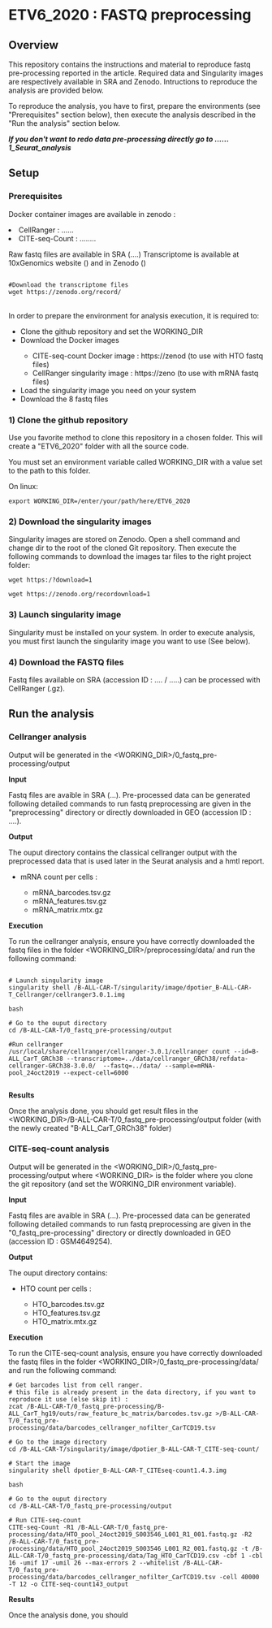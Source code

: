 # ETV6_2020 : FASTQ preprocessing

## Overview

This repository contains the instructions and material to reproduce fastq pre-processing reported in the article. 
Required data and Singularity images are respectively available in SRA and Zenodo. 
Intructions to reproduce the analysis are provided below.

To reproduce the analysis, you have to first, prepare the environments (see "Prerequisites" section below), then execute the analysis described in the "Run the analysis" section below.

<i><b>If you don't want to redo data pre-processing directly go to ...... 1_Seurat_analysis</b></i>

## Setup

### Prerequisites

Docker container images are available in zenodo : 
<li>CellRanger : ...... </li>
<li>CITE-seq-Count : ........ </li>

Raw fastq files are available in SRA (....) 
Transcriptome is available at 10xGenomics website () and in Zenodo ()

<pre><code>
#Download the transcriptome files
wget https://zenodo.org/record/
</pre></code>

<br>
In order to prepare the environment for analysis execution, it is required to:

<ul>
	<li> Clone the github repository and set the WORKING_DIR </li> 
	<li> Download the Docker images</li> 
		<ul>
			<li>CITE-seq-count Docker image : https://zenod (to use with HTO fastq files)</li> 
			<li>CellRanger singularity image : https://zeno (to use with mRNA fastq files)</li> 
		</ul>
	<li> Load the singularity image you need on your system</li> 
	<li> Download the 8 fastq files</li> 
</ul>

<h3>1) Clone the github repository</h3>
Use you favorite method to clone this repository in a chosen folder. This will create a "ETV6_2020" folder with all the source code. 

You must set an environment variable called WORKING_DIR with a value set to the path to this folder.

On linux:
<pre><code>export WORKING_DIR=/enter/your/path/here/ETV6_2020</pre></code>

<h3>2) Download the singularity images</h3>
Singularity images are stored on Zenodo. Open a shell command and change dir to the root of the cloned Git repository. Then execute the following commands to download the images tar files to the right project folder:

<pre><code>wget https:/?download=1 

wget https://zenodo.org/recordownload=1 </pre></code>


<h3>3) Launch singularity image</h3>
Singularity must be installed on your system.
In order to execute analysis, you must first launch the singularity image you want to use (See below). 



<h3>4) Download the FASTQ files </h3>
Fastq files available on SRA (accession ID : .... / .....) can be processed with CellRanger (.gz).

## Run the analysis 
 
### Cellranger analysis

Output will be generated in the <WORKING_DIR>/0_fastq_pre-processing/output

<b>Input</b>

Fastq files are avaible in SRA (...).
Pre-processed data can be generated following detailed commands to run fastq preprocessing are given in the "preprocessing" directory or directly downloaded in GEO (accession ID : ....).

<b>Output</b>

The ouput directory contains the classical cellranger output with the preprocessed data that is used later in the Seurat analysis and a hmtl report.
<ul>
    <li>mRNA count per cells : </li>
    <ul>
    <li>mRNA_barcodes.tsv.gz</li>
    <li>mRNA_features.tsv.gz</li>
    <li>mRNA_matrix.mtx.gz</li>
    </ul>
</ul>

<b>Execution</b>

To run the cellranger analysis, ensure you have correctly downloaded the fastq files in the folder <WORKING_DIR>/preprocessing/data/ and run the following command:

<pre><code>
# Launch singularity image
singularity shell <WORKING_DIR>/B-ALL-CAR-T/singularity/image/dpotier_B-ALL-CAR-T_Cellranger/cellranger3.0.1.img

bash

# Go to the ouput directory
cd <WORKING_DIR>/B-ALL-CAR-T/0_fastq_pre-processing/output

#Run cellranger
/usr/local/share/cellranger/cellranger-3.0.1/cellranger count --id=B-ALL_CarT_GRCh38 --transcriptome=../data/cellranger_GRCh38/refdata-cellranger-GRCh38-3.0.0/  --fastq=../data/ --sample=mRNA-pool_24oct2019 --expect-cell=6000

</pre></code>

<b>Results</b>

Once the analysis done, you should get result files in the <WORKING_DIR>/B-ALL-CAR-T/0_fastq_pre-processing/output folder  (with the newly created "B-ALL_CarT_GRCh38" folder)



### CITE-seq-count analysis

Output will be generated in the <WORKING_DIR>/0_fastq_pre-processing/output where <WORKING_DIR> is the folder where you clone the git repository (and set the WORKING_DIR environment variable).

<b>Input</b>

Fastq files are avaible in SRA (...).
Pre-processed data can be generated following detailed commands to run fastq preprocessing are given in the "0_fastq_pre-processing" directory or directly downloaded in GEO (accession ID : GSM4649254). 


<b>Output</b>

The ouput directory contains:
<ul>
	<li>HTO count per cells :</li> 
	<ul>
		<li>HTO_barcodes.tsv.gz</li>
		<li>HTO_features.tsv.gz</li>
		<li>HTO_matrix.mtx.gz</li>
	</ul>
</ul>

<b>Execution</b>

To run the CITE-seq-count analysis, ensure you have correctly downloaded the fastq files in the folder <WORKING_DIR>/0_fastq_pre-processing/data/ and run the following command:

<pre><code># Get barcodes list from cell ranger. 
# this file is already present in the data directory, if you want to reproduce it use (else skip it) :
zcat <WORKING_DIR>/B-ALL-CAR-T/0_fastq_pre-processing/B-ALL_CarT_hg19/outs/raw_feature_bc_matrix/barcodes.tsv.gz ><WORKING_DIR>/B-ALL-CAR-T/0_fastq_pre-processing/data/barcodes_cellranger_nofilter_CarTCD19.tsv

# Go to the image directory 
cd <WORKING_DIR>/B-ALL-CAR-T/singularity/image/dpotier_B-ALL-CAR-T_CITE-seq-count/

# Start the image
singularity shell dpotier_B-ALL-CAR-T_CITEseq-count1.4.3.img

bash

# Go to the ouput directory
cd <WORKING_DIR>/B-ALL-CAR-T/0_fastq_pre-processing/output

# Run CITE-seq-count
CITE-seq-Count -R1 <WORKING_DIR>/B-ALL-CAR-T/0_fastq_pre-processing/data/HTO_pool_24oct2019_S003546_L001_R1_001.fastq.gz -R2 <WORKING_DIR>/B-ALL-CAR-T/0_fastq_pre-processing/data/HTO_pool_24oct2019_S003546_L001_R2_001.fastq.gz -t <WORKING_DIR>/B-ALL-CAR-T/0_fastq_pre-processing/data/Tag_HTO_CarTCD19.csv -cbf 1 -cbl 16 -umif 17 -umil 26 --max-errors 2 --whitelist <WORKING_DIR>/B-ALL-CAR-T/0_fastq_pre-processing/data/barcodes_cellranger_nofilter_CarTCD19.tsv -cell 40000 -T 12 -o CITE-seq-count143_output
</pre></code>

<b>Results</b>

Once the analysis done, you should 

